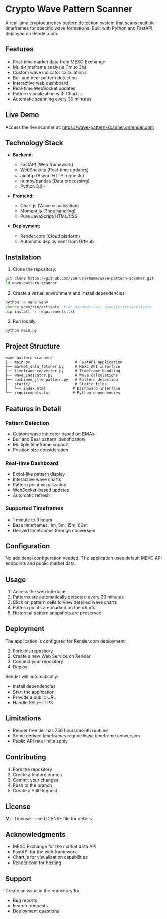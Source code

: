 # Crypto Wave Pattern Scanner

A real-time cryptocurrency pattern detection system that scans multiple timeframes for specific wave formations. Built with Python and FastAPI, deployed on Render.com.

## Features

- Real-time market data from MEXC Exchange
- Multi-timeframe analysis (1m to 3h)
- Custom wave indicator calculations
- Bull and bear pattern detection
- Interactive web dashboard
- Real-time WebSocket updates
- Pattern visualization with Chart.js
- Automatic scanning every 30 minutes

## Live Demo

Access the live scanner at: https://wave-pattern-scanner.onrender.com

## Technology Stack

- **Backend:**
  - FastAPI (Web framework)
  - WebSockets (Real-time updates)
  - aiohttp (Async HTTP requests)
  - numpy/pandas (Data processing)
  - Python 3.9+

- **Frontend:**
  - Chart.js (Wave visualization)
  - Moment.js (Time handling)
  - Pure JavaScript/HTML/CSS

- **Deployment:**
  - Render.com (Cloud platform)
  - Automatic deployment from GitHub

## Installation

1. Clone the repository:
```bash
git clone https://github.com/yourusername/wave-pattern-scanner.git
cd wave-pattern-scanner
```

2. Create a virtual environment and install dependencies:
```bash
python -m venv venv
source venv/bin/activate  # On Windows use: venv\Scripts\activate
pip install -r requirements.txt
```

3. Run locally:
```bash
python main.py
```

## Project Structure

```
wave-pattern-scanner/
├── main.py                    # FastAPI application
├── market_data_fetcher.py     # MEXC API interface
├── timeframe_converter.py     # Timeframe handling
├── wave_indicator.py          # Wave calculations
├── combined_jttw_pattern.py   # Pattern detection
├── static/                    # Static files
│   └── index.html            # Dashboard interface
└── requirements.txt          # Python dependencies
```

## Features in Detail

### Pattern Detection
- Custom wave indicator based on EMAs
- Bull and Bear pattern identification
- Multiple timeframe support
- Position size consideration

### Real-time Dashboard
- Excel-like pattern display
- Interactive wave charts
- Pattern point visualization
- WebSocket-based updates
- Automatic refresh

### Supported Timeframes
- 1 minute to 3 hours
- Base timeframes: 1m, 5m, 15m, 60m
- Derived timeframes through conversion

## Configuration

No additional configuration needed. The application uses default MEXC API endpoints and public market data.

## Usage

1. Access the web interface
2. Patterns are automatically detected every 30 minutes
3. Click on pattern cells to view detailed wave charts
4. Pattern points are marked on the charts
5. Historical pattern snapshots are preserved

## Deployment

The application is configured for Render.com deployment:

1. Fork this repository
2. Create a new Web Service on Render
3. Connect your repository
4. Deploy

Render will automatically:
- Install dependencies
- Start the application
- Provide a public URL
- Handle SSL/HTTPS

## Limitations

- Render free tier has 750 hours/month runtime
- Some derived timeframes require base timeframe conversion
- Public API rate limits apply

## Contributing

1. Fork the repository
2. Create a feature branch
3. Commit your changes
4. Push to the branch
5. Create a Pull Request

## License

MIT License - see LICENSE file for details.

## Acknowledgments

- MEXC Exchange for the market data API
- FastAPI for the web framework
- Chart.js for visualization capabilities
- Render.com for hosting

## Support

Create an issue in the repository for:
- Bug reports
- Feature requests
- Deployment questions